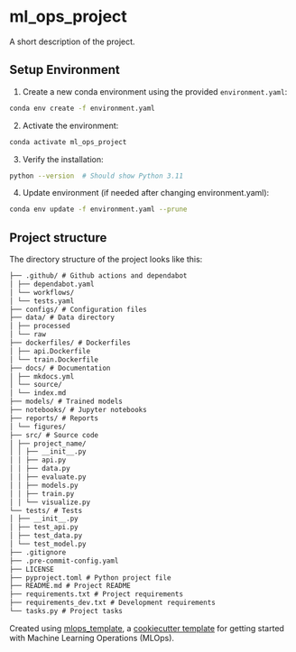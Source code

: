 # ml_ops_project
A short description of the project.

## Setup Environment

1. Create a new conda environment using the provided `environment.yaml`:
```bash
conda env create -f environment.yaml
```

2. Activate the environment:
```bash
conda activate ml_ops_project
```

3. Verify the installation:
```bash
python --version  # Should show Python 3.11
```

4. Update environment (if needed after changing environment.yaml):
```bash
conda env update -f environment.yaml --prune
```

## Project structure
The directory structure of the project looks like this:
```txt
├── .github/ # Github actions and dependabot
│ ├── dependabot.yaml
│ └── workflows/
│ └── tests.yaml
├── configs/ # Configuration files
├── data/ # Data directory
│ ├── processed
│ └── raw
├── dockerfiles/ # Dockerfiles
│ ├── api.Dockerfile
│ └── train.Dockerfile
├── docs/ # Documentation
│ ├── mkdocs.yml
│ └── source/
│ └── index.md
├── models/ # Trained models
├── notebooks/ # Jupyter notebooks
├── reports/ # Reports
│ └── figures/
├── src/ # Source code
│ ├── project_name/
│ │ ├── __init__.py
│ │ ├── api.py
│ │ ├── data.py
│ │ ├── evaluate.py
│ │ ├── models.py
│ │ ├── train.py
│ │ └── visualize.py
└── tests/ # Tests
│ ├── __init__.py
│ ├── test_api.py
│ ├── test_data.py
│ └── test_model.py
├── .gitignore
├── .pre-commit-config.yaml
├── LICENSE
├── pyproject.toml # Python project file
├── README.md # Project README
├── requirements.txt # Project requirements
├── requirements_dev.txt # Development requirements
└── tasks.py # Project tasks
```

Created using [mlops_template](https://github.com/SkafteNicki/mlops_template),
a [cookiecutter template](https://github.com/cookiecutter/cookiecutter) for getting
started with Machine Learning Operations (MLOps).